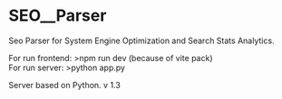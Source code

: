 # SEO__Parser
Seo Parser for System Engine Optimization and Search Stats Analytics.

For run frontend: >npm run dev (because of vite pack) <br />
For run server: >python app.py

Server based on Python.
v 1.3
